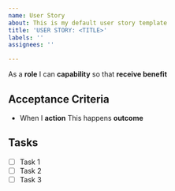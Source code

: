 ```yaml
---
name: User Story
about: This is my default user story template
title: 'USER STORY: <TITLE>'
labels: ''
assignees: ''

---
```


As a **role** I can **capability** so that **receive benefit**

## Acceptance Criteria
* When I **action** This happens **outcome**

## Tasks
- [ ] Task 1
- [ ] Task 2
- [ ] Task 3
